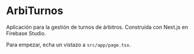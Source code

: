 # ArbiTurnos

Aplicación para la gestión de turnos de árbitros. Construida con Next.js en Firebase Studio.

Para empezar, echa un vistazo a `src/app/page.tsx`.
